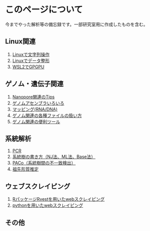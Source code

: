# このページについて
今までやった解析等の備忘録です。一部研究室用に作成したものを含む。
<br>
## Linux関連
1. [Linuxで文字列操作](docs/test.md)
1. [Linuxでデータ整形](docs/test.md)
1. [WSL2でGPGPU](docs/test.md)

## ゲノム・遺伝子関連
1. [Nanopore関連のTips](docs/nanopore_tips.md)
1. [ゲノムアセンブラいろいろ](docs/assembler.md)
1. [マッピング(RNA/DNA)](docs/test.md)
1. [ゲノム関連の各種ファイルの扱い方](docs/test.md)
1. [ゲノム関連の便利ツール](docs/test.md)

## 系統解析
1. [PCR]()
1. [系統樹の書き方（NJ法、ML法、Base法）](docs/test.md)
1. [PACo（系統樹間の不一致検出）](docs/test.md)
1. [祖先形質推定](docs/test.md)

## ウェブスクレイピング
1. [RパッケージRvestを用いたwebスクレイピング](docs/test.md)
1. [pythonを用いたwebスクレイピング](docs/test.md)

## その他
